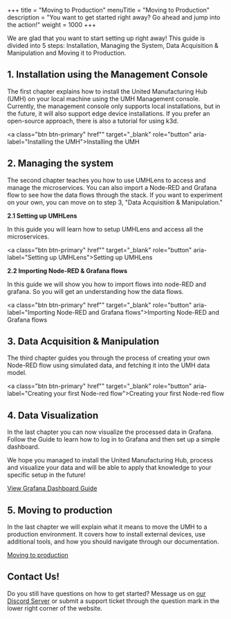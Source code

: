 +++
title = "Moving to Production"
menuTitle = "Moving to Production"
description = "You want to get started right away? Go ahead and jump into the action!"
weight = 1000
+++

We are glad that you want to start setting up right away! This guide is divided into 5 steps: Installation, Managing the System,
Data Acquisition & Manipulation and Moving it to Production.


## 1. Installation using the Management Console

The first chapter explains how to install the United Manufacturing Hub (UMH) on your local machine using the UMH Management console. Currently, the management console only supports local installations, but in the future, it will also support edge device installations. If you prefer an open-source approach, there is also a tutorial for using k3d.

<a class="btn btn-primary" href"" target="_blank" role="button" aria-label="Installing the UMH">Installing the UMH</a>

## 2. Managing the system

The second chapter teaches you how to use UMHLens to access and manage the microservices. You can also import a Node-RED and Grafana flow to see how the data flows through the stack. If you want to experiment on your own, you can move on to step 3, "Data Acquisition & Manipulation."

**2.1 Setting up UMHLens**

In this guide you will learn how to setup UMHLens and access all the microservices.

<a class="btn btn-primary" href"" target="_blank" role="button" aria-label="Setting up UMHLens">Setting up UMHLens</a>

**2.2 Importing Node-RED & Grafana flows**

In this guide we will show you how to import flows into node-RED and grafana. So you will get an understanding how the data flows.

<a class="btn btn-primary" href"" target="_blank" role="button" aria-label="Importing Node-RED and Grafana flows">Importing Node-RED and Grafana flows</a>

## 3. Data Acquisition & Manipulation

The third chapter guides you through the process of creating your own Node-RED flow using simulated data, and fetching it into the UMH data model.

<a class="btn btn-primary" href"" target="_blank" role="button" aria-label="Creating your first Node-red flow">Creating your first Node-red flow</a>

## 4. Data Visualization

In the last chapter you can now visualize the processed data in Grafana. Follow the Guide
to learn how to log in to Grafana and then set up a simple dashboard.

We hope you managed to install the United Manufacturing Hub, process and visualize your data and will be able to apply that knowledge
to your specific setup in the future!

<a class="btn btn-primary" href="/guides/open-source/grafana/tutorial/simple-grafana/" target="_blank" role="button" aria-label="View Grafana Dashboard Guide">View Grafana Dashboard Guide</a>

## 5. Moving to production

In the last chapter we will explain what it means to move the UMH to a production environment. It covers how to install external devices, use additional tools, and how you should navigate through our documentation.

<a class="btn btn-primary" href="" target="_blank" role="button" aria-label="Moving to production">Moving to production</a>

## Contact Us!

Do you still have questions on how to get started? Message us on [our Discord Server](https://discord.gg/F9mqkZnm9d) or submit
a support ticket through the question mark in the lower right corner of the website.